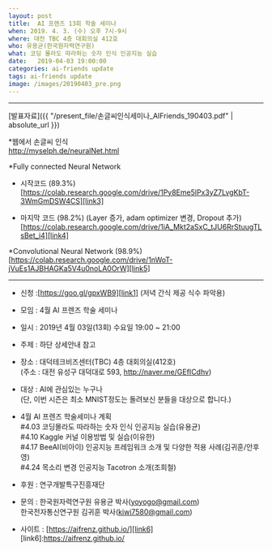 ```yaml
---
layout: post
title:  AI 프렌즈 13회 학술 세미나
when: 2019. 4. 3. (수) 오후 7시-9시
where: 대전 TBC 4층 대회의실 412호
who: 유용균(한국원자력연구원)
what: 코딩 몰라도 따라하는 숫자 인식 인공지능 실습
date:   2019-04-03 19:00:00
categories: ai-friends update
tags: ai-friends update
image: /images/20190403_pre.png
---
```

***  

[발표자료]({{ "/present_file/손글씨인식세미나_AIFriends_190403.pdf" | absolute_url }})  


*웹에서 손글씨 인식  
[http://myselph.de/neuralNet.html  ][link2]  

*Fully connected Neural Network  
- 시작코드 (89.3%)  
[https://colab.research.google.com/drive/1Py8Eme5lPx3yZ7LvgKbT-3WmGmDSW4CS][link3]  

- 마지막 코드 (98.2%) (Layer 증가, adam optimizer 변경, Dropout 추가)  
[https://colab.research.google.com/drive/1iA_Mkt2aSxC_tJU6RrStuugTLsBet_i4][link4]  

*Convolutional Neural Network (98.9%)  
[https://colab.research.google.com/drive/1nWoT-jVuEs1AJBHAGKa5V4u0noLA0OrW][link5]  

***  




* 신청 :[https://goo.gl/gpxWB9][link1] (저녁 간식 제공 식수 파악용)  

[link1]:https://goo.gl/gpxWB9
[link2]:http://myselph.de/neuralNet.html
[link3]:https://colab.research.google.com/drive/1Py8Eme5lPx3yZ7LvgKbT-3WmGmDSW4CS
[link4]:https://colab.research.google.com/drive/1iA_Mkt2aSxC_tJU6RrStuugTLsBet_i4
[link5]:https://colab.research.google.com/drive/1nWoT-jVuEs1AJBHAGKa5V4u0noLA0OrW

- 모임 : 4월 AI 프렌즈 학술 세미나  
- 일시 : 2019년 4월 03일(13회) 수요일 19:00 ~ 21:00  
- 주제 : 하단 상세안내 참고  
- 장소 : 대덕테크비즈센터(TBC) 4층 대회의실(412호)  
             (주소 : 대전 유성구 대덕대로 593, http://naver.me/GEfICdhv)
- 대상 : AI에 관심있는 누구나    
             (단, 이번 시즌은 최소 MNIST정도는 돌려보신 분들을 대상으로 합니다.)  
- 4월 AI 프렌즈 학술세미나 계획   
  #4.03 코딩몰라도 따라하는 숫자 인식 인공지능 실습(유용균)  
  #4.10 Kaggle 커널 이용방법 및 실습(이유한)  
  #4.17 BeeAI(비아이) 인공지능 프레임워크 소개 및 다양한 적용 사례(김귀훈/안후영)  
  #4.24 목소리 변경 인공지능 Tacotron 소개(조희철)  

- 후원 : 연구개발특구진흥재단  
- 문의 : 한국원자력연구원 유용균 박사(yoyogo@gmail.com)  
             한국전자통신연구원 김귀훈 박사(kiwi7580@gmail.com)  
- 사이트 : [https://aifrenz.github.io/][link6]  
[link6]:https://aifrenz.github.io/

